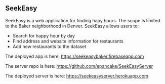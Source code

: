 ## SeekEasy

SeekEasy is a web application for finding hapy hours. The scope is limited to the Baker neighborhood in Denver. SeekEasy allows users to:
- Search for happy hour by day
- Find address and website information for restaurants
- Add new restaurants to the dataset

The deployed app is here:
https://seekeasybaker.firebaseapp.com

The server repo is here:
https://github.com/epancake/SeekEasyServer

The deployed server is here:
https://seekeasyserver.herokuapp.com
